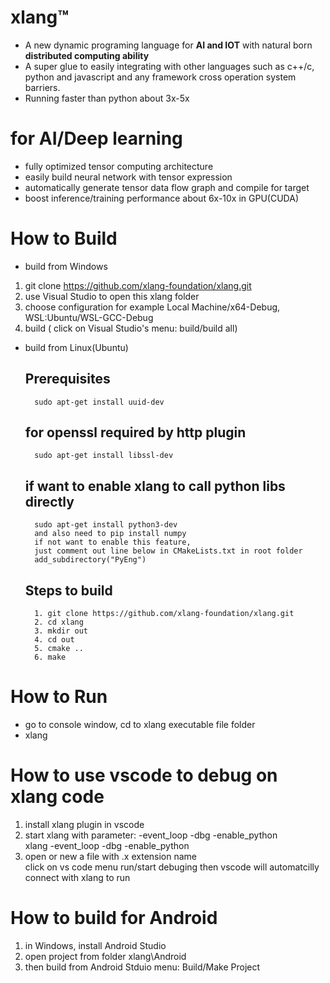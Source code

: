 # xlang™
* A new dynamic programing language for **AI and IOT** with natural born **distributed computing ability**    
* A super glue to easily integrating with other languages such as c++/c, python and javascript and any framework cross operation system barriers.  
* Running faster than python about 3x-5x  

# for AI/Deep learning
- fully optimized tensor computing architecture 
- easily build neural network with tensor expression
- automatically generate tensor data flow graph and compile for target  
- boost inference/training performance about 6x-10x in GPU(CUDA)  

# How to Build  
- build from Windows  
1. git clone https://github.com/xlang-foundation/xlang.git  
2. use Visual Studio to open this xlang folder  
3. choose configuration for example Local Machine/x64-Debug, WSL:Ubuntu/WSL-GCC-Debug  
4. build ( click on Visual Studio's menu: build/build all) 

- build from Linux(Ubuntu)  
    ## Prerequisites  
        sudo apt-get install uuid-dev  
    ## for openssl required by http plugin
        sudo apt-get install libssl-dev
    ## if want to enable xlang to call python libs directly  
        sudo apt-get install python3-dev
        and also need to pip install numpy
        if not want to enable this feature, 
        just comment out line below in CMakeLists.txt in root folder
        add_subdirectory("PyEng")
    ## Steps to build
        1. git clone https://github.com/xlang-foundation/xlang.git
        2. cd xlang
        3. mkdir out
        4. cd out
        5. cmake ..
        6. make


# How to Run
- go to console window, cd to xlang executable file folder
- xlang

# How to use vscode to debug on xlang code  
1. install xlang plugin in vscode  
2. start xlang with parameter: -event_loop -dbg -enable_python  
    xlang -event_loop -dbg -enable_python
3. open or new a file with .x extension name  
    click on vs code menu run/start debuging then vscode will automatcilly connect with xlang to run  

# How to build for Android
1. in Windows, install Android Studio
2. open project from folder xlang\Android
3. then build from Android Stduio menu: Build/Make Project
